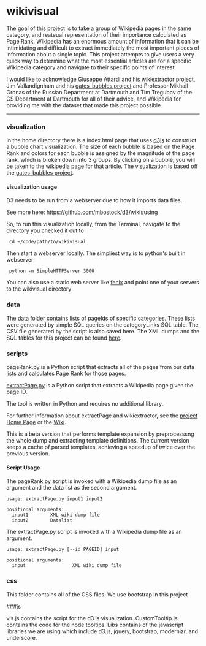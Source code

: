 # wikivisual

The goal of this project is to take a group of Wikipedia pages in the same category, and reateual representation of their importance calculated as Page Rank. Wikipedia has an enormous amount of information that it can be intimidating and difficult to extract immediately the most important pieces of information about a single topic. This project attempts to give users a very quick way to determine what the most essential articles are for a specific Wikipedia category and navigate to their specific points of interest.

I would like to acknowledge Giuseppe Attardi and his wikiextractor project, Jim Vallandignham and his [gates_bubbles project](https://github.com/vlandham/gates_bubbles) and Professor Mikhail Gronas of the Russian Department at Dartmouth and Tim Tregubov of the CS Department at Dartmouth for all of their advice, and Wikipedia for providing me with the dataset that made this project possible. 

----

### visualization

In the home directory there is a index.html page that uses [d3js](d3js.org) to construct a bubble chart visualization. The size of each bubble is based on the Page Rank and colors for each bubble is assigned by the magnitude of the page rank, which is broken down into 3 groups. By clicking on a bubble, you will be taken to the wikipedia page for that article. The visualization is based off the [gates_bubbles project](https://github.com/vlandham/gates_bubbles). 

#### visualization usage

D3 needs to be run from a webserver due to how it imports data files. 

See more here: https://github.com/mbostock/d3/wiki#using

So, to run this visualization locally, from the Terminal, navigate to the directory you checked it out to

     cd ~/code/path/to/wikivisual

Then start a webserver locally. The simpliest way is to python's built in webserver:

     python -m SimpleHTTPServer 3000
     
 You can also use a static web server like [fenix](http://fenixwebserver.com/) and point one of your servers to the wikivisual directory

### data

The data folder contains lists of pageIds of specific categories. These lists were generated by simple SQL queries on the categoryLinks SQL table. The CSV file generated by the script is also saved here. The XML dumps and the SQL tables for this project can be found [here](https://dumps.wikimedia.org/enwiki/latest/).

### scripts

pageRank.py is a Python script that extracts all of the pages from our data lists and calculates Page Rank for those pages. 

[extractPage.py](https://github.com/jason-feng/wikivisual/blob/master/scripts/extractPage.py) is a Python script that extracts a Wikipedia page given the page ID. 

The tool is written in Python and requires no additional library.

For further information about extractPage and wikiextractor, see the [project Home Page](http://medialab.di.unipi.it/wiki/Wikipedia_Extractor) or the [Wiki](https://github.com/attardi/wikiextractor/wiki).

This is a beta version that performs template expansion by preprocesssng the whole dump and extracting template definitions.
The current version keeps a cache of parsed templates, achieving a speedup of twice over the previous version.

#### Script Usage
The pageRank.py script is invoked with a Wikipedia dump file as an argument and the data list as the second argument.

    usage: extractPage.py input1 input2

    positional arguments:
      input1		XML wiki dump file
      input2		Datalist	

The extractPage.py script is invoked with a Wikipedia dump file as an argument.

    usage: extractPage.py [--id PAGEID] input

    positional arguments:
      input                 XML wiki dump file

### css

This folder contains all of the CSS files. We use bootstrap in this project

###js

vis.js contains the script for the d3.js visualization. CustomTooltip.js contains the code for the node tooltips. Libs contains of the javascript libraries we are using which include d3.js, jquery, bootstrap, modernizr, and underscore. 

